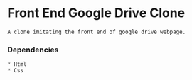 # Front End Google Drive Clone
```
A clone imitating the front end of google drive webpage.
```
### Dependencies
```
* Html
* Css
```
